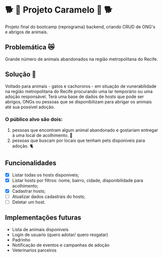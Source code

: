 # 🐕 🍬 Projeto Caramelo 🍬 🐕
Projeto final do bootcamp {reprograma} backend, criando CRUD de ONG's e abrigos de animais.

## Problemática 😿
Grande número de animais abandonados na região metropolitana do Recife.

## Solução 🐶
Voltado para animais - gatos e cachororos - em situação de vunerabilidade na região metropolitana do Recife procurando uma lar temporário ou uma adoção responsável.
Terá uma base de dados de hosts que pode ser abrigos, ONGs ou pessoas que se disponibilizam para abrigar os animais até sua possivel adoção.

### O público alvo são dois: 
1) pessoas que encontram algum animal abandonado e gostariam entregar à uma local de acolhimento. 🏡
2) pessoas que buscam por locais que tenham pets disponiveis para adoção. 🐈

## Funcionalidades
- [x] Listar todas os hosts disponiveis;
- [x] Listar hosts por filtros: nome, bairro, cidade, disponibilidade para acolhimento;
- [x] Cadastrar hosts;
- [ ] Atualizar dados cadastrais do hosts;
- [ ] Deletar um host.

## Implementações futuras
* Lista de animais disponiveis
* Login de usuario (quero adotar/ quero resgatar)
* Padrinho
* Notificação de eventos e campanhas de adoção
* Veterinarios parceiros



